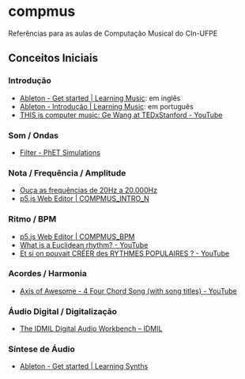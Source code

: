 # compmus
Referências para as aulas de Computação Musical do CIn-UFPE

## Conceitos Iniciais

### Introdução

* [Ableton - Get started | Learning Music](https://learningmusic.ableton.com/): em inglês
* [Ableton - Introdução | Learning Music](https://learningmusic.ableton.com/pt/index.html): em português
* [THIS is computer music: Ge Wang at TEDxStanford - YouTube](https://www.youtube.com/watch?v=S-T8kcSRLL0)

### Som / Ondas

* [Filter - PhET Simulations](https://phet.colorado.edu/en/simulations/filter?subjects=sound-and-waves&type=html)

### Nota / Frequência / Amplitude

* [Ouça as frequências de 20Hz a 20.000Hz](https://www.youtube.com/watch?v=9h9V9t4erjo)
* [p5.js Web Editor | COMPMUS_INTRO_N](https://editor.p5js.org/fcac/sketches/lq8xwkXv0)

### Ritmo / BPM

* [p5.js Web Editor | COMPMUS_BPM](https://editor.p5js.org/fcac/sketches/kaPOKllJm)
* [What is a Euclidean rhythm? - YouTube](https://www.youtube.com/watch?v=8G8qko7NZdE)
* [Et si on pouvait CRÉER des RYTHMES POPULAIRES ? - YouTube](https://www.youtube.com/watch?v=BKrRET3yfeM)

### Acordes / Harmonia

* [Axis of Awesome - 4 Four Chord Song (with song titles) - YouTube](https://www.youtube.com/watch?v=5pidokakU4I)

### Áudio Digital / Digitalização

* [The IDMIL Digital Audio Workbench – IDMIL](https://www.idmil.org/project/the-digital-audio-workbench/)

### Síntese de Áudio

* [Ableton - Get started | Learning Synths](https://learningsynths.ableton.com/)
